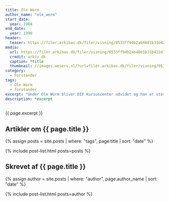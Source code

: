 ```yaml
---
title: Ole Worm
author_name: "ole_worm"
start_date: 
  year: 1984
end_date:
  year: 1998
header:
  teaser: https://filer.arkibas.dk/filer/visning/0533ff94b2ab48d1b31b422d13891889?t=4bbaf4805f28e8ff13b10666b6ffce52ed39bb60f7b06b8727c61e11680d4fec
media: 
  url: https://filer.arkibas.dk/filer/visning/0533ff94b2ab48d1b31b422d13891889?t=4bbaf4805f28e8ff13b10666b6ffce52ed39bb60f7b06b8727c61e11680d4fec
  credit: arkiv.dk
  caption: *title
  thumbnail: //images.weserv.nl/?url=filer.arkibas.dk/filer/visning/0533ff94b2ab48d1b31b422d13891889?t=4bbaf4805f28e8ff13b10666b6ffce52ed39bb60f7b06b8727c61e11680d4fec&w=100
category:
  - Forstander
tags:
  - Ole Worm
  - forstander
excerpt: "Under Ole Worm bliver DIF Kursuscenter udvidet og han er stor fortaler for Globen, som han selv er idemager for."
description: *excerpt
---
```


{{ page.excerpt }}

## Artikler om {{ page.title }}

{% assign posts = site.posts | where: "tags", page.title | sort: "date" %}

{% include post-list.html posts=posts %}

## Skrevet af {{ page.title }}

{% assign author = site.posts | where: "author", page.author_name | sort: "date" %}

{% include post-list.html posts=author %}
